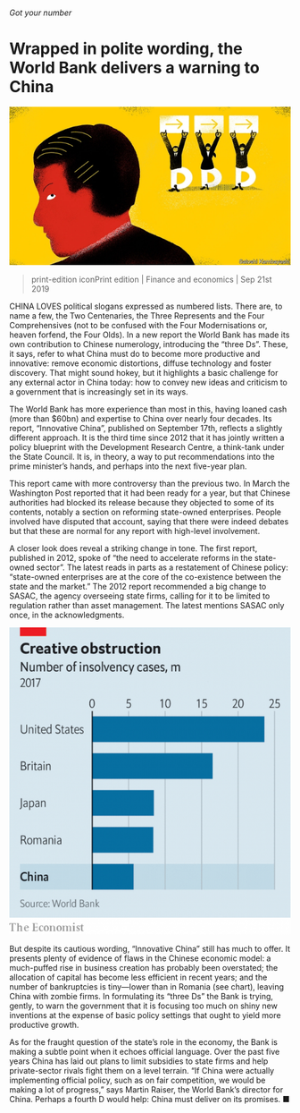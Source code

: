 ###### Got your number

# Wrapped in polite wording, the World Bank delivers a warning to China 

![image](images/20190921_FND004_0.jpg) 

> print-edition iconPrint edition | Finance and economics | Sep 21st 2019 

CHINA LOVES political slogans expressed as numbered lists. There are, to name a few, the Two Centenaries, the Three Represents and the Four Comprehensives (not to be confused with the Four Modernisations or, heaven forfend, the Four Olds). In a new report the World Bank has made its own contribution to Chinese numerology, introducing the “three Ds”. These, it says, refer to what China must do to become more productive and innovative: remove economic distortions, diffuse technology and foster discovery. That might sound hokey, but it highlights a basic challenge for any external actor in China today: how to convey new ideas and criticism to a government that is increasingly set in its ways. 

The World Bank has more experience than most in this, having loaned cash (more than $60bn) and expertise to China over nearly four decades. Its report, “Innovative China”, published on September 17th, reflects a slightly different approach. It is the third time since 2012 that it has jointly written a policy blueprint with the Development Research Centre, a think-tank under the State Council. It is, in theory, a way to put recommendations into the prime minister’s hands, and perhaps into the next five-year plan. 

This report came with more controversy than the previous two. In March the Washington Post reported that it had been ready for a year, but that Chinese authorities had blocked its release because they objected to some of its contents, notably a section on reforming state-owned enterprises. People involved have disputed that account, saying that there were indeed debates but that these are normal for any report with high-level involvement. 

A closer look does reveal a striking change in tone. The first report, published in 2012, spoke of “the need to accelerate reforms in the state-owned sector”. The latest reads in parts as a restatement of Chinese policy: “state-owned enterprises are at the core of the co-existence between the state and the market.” The 2012 report recommended a big change to SASAC, the agency overseeing state firms, calling for it to be limited to regulation rather than asset management. The latest mentions SASAC only once, in the acknowledgments. 

![image](images/20190921_FNC769.png) 

But despite its cautious wording, “Innovative China” still has much to offer. It presents plenty of evidence of flaws in the Chinese economic model: a much-puffed rise in business creation has probably been overstated; the allocation of capital has become less efficient in recent years; and the number of bankruptcies is tiny—lower than in Romania (see chart), leaving China with zombie firms. In formulating its “three Ds” the Bank is trying, gently, to warn the government that it is focusing too much on shiny new inventions at the expense of basic policy settings that ought to yield more productive growth. 

As for the fraught question of the state’s role in the economy, the Bank is making a subtle point when it echoes official language. Over the past five years China has laid out plans to limit subsidies to state firms and help private-sector rivals fight them on a level terrain. “If China were actually implementing official policy, such as on fair competition, we would be making a lot of progress,” says Martin Raiser, the World Bank’s director for China. Perhaps a fourth D would help: China must deliver on its promises. ■ 

